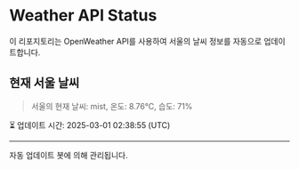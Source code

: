 
# Weather API Status

이 리포지토리는 OpenWeather API를 사용하여 서울의 날씨 정보를 자동으로 업데이트합니다.

## 현재 서울 날씨
> 서울의 현재 날씨: mist, 온도: 8.76°C, 습도: 71%

⏳ 업데이트 시간: 2025-03-01 02:38:55 (UTC)

---
자동 업데이트 봇에 의해 관리됩니다.

